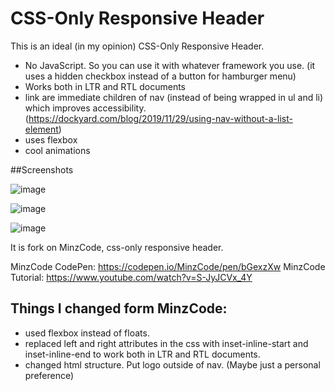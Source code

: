 # CSS-Only Responsive Header

This is an ideal (in my opinion) CSS-Only Responsive Header.

- No JavaScript. So you can use it with whatever framework you use. (it uses a hidden checkbox instead of a button for hamburger menu)
- Works both in LTR and RTL documents
- link are immediate children of nav (instead of being wrapped in ul and li) which improves accessibility. (https://dockyard.com/blog/2019/11/29/using-nav-without-a-list-element)
- uses flexbox
- cool animations 

##Screenshots

![image](https://user-images.githubusercontent.com/78935540/130834094-31671e7d-b5fd-4dc9-9b61-e0c7edc74424.png)

![image](https://user-images.githubusercontent.com/78935540/130834172-44af0867-4202-4ca2-96fc-b202d01a599a.png)

![image](https://user-images.githubusercontent.com/78935540/130834208-1523f11e-9e75-4f6d-b5ae-c3e9cc9f4038.png)




It is fork on MinzCode, css-only responsive header.

MinzCode CodePen: https://codepen.io/MinzCode/pen/bGexzXw
MinzCode Tutorial: https://www.youtube.com/watch?v=S-JyJCVx_4Y

## Things I changed form MinzCode:

- used flexbox instead of floats.
- replaced left and right attributes in the css with inset-inline-start and inset-inline-end to work both in LTR and RTL documents.
- changed html structure. Put logo outside of nav. (Maybe just a personal preference)
